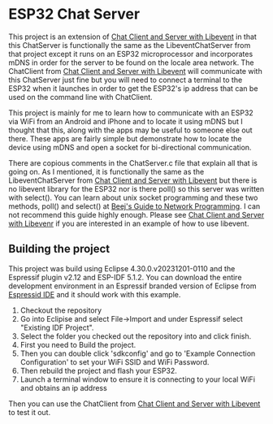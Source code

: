 # ESP32 Chat Server
This project is an extension of [Chat Client and Server with Libevent](https://github.com/davidlehrian/ChatClientAndServerWithLibevent) in that this ChatServer is functionally the same as the LibeventChatServer from that project except it runs on an ESP32 microprocessor and incorporates mDNS in order for the server to be found on the locale area network. The ChatClient from [Chat Client and Server with Libevent](https://github.com/davidlehrian/ChatClientAndServerWithLibevent) will communicate with this ChatServer just fine but you will need to connect a terminal to the ESP32 when it launches in order to get the ESP32's ip address that can be used on the command line with ChatClient. 

This project is mainly for me to learn how to communicate with an ESP32 via WiFi from an Android and iPhone and to locate it using mDNS but I thought that this, along with the apps may be useful to someone else out there. These apps are fairly simple but demonstrate how to locate the device using mDNS and open a socket for bi-directional communication. 

There are copious comments in the ChatServer.c file that explain all that is going on. As I mentioned, it is functionally the same as the LibeventChatServer from [Chat Client and Server with Libevent](https://github.com/davidlehrian/ChatClientAndServerWithLibevent) but there is no libevent library for the ESP32 nor is there poll() so this server was written with select(). You can learn about unix socket programming and these two methods, poll() and select() at [Beej's Guide to Network Programming](https://beej.us/guide/bgnet/). I can not recommend this guide highly enough. Please see [Chat Client and Server with Libevenr](https://github.com/davidlehrian/ChatClientAndServerWithLibevent) if you are interested in an example of how to use libevent. 
## Building the project<br>
This project was build using Eclipse 4.30.0.v20231201-0110 and the Espressif plugin v2.12 and ESP-IDF 5.1.2. You can download the entire development environment in an Espressif branded version of Eclipse from [Espressid IDE](https://dl.espressif.com/dl/esp-idf/) and it should work with this example. 

1. Checkout the repository
2. Go into Eclipise and select File->Import and under Espressif select "Existing IDF Project".
3. Select the folder you checked out the repository into and click finish.
4. First you need to Build the project. 
5. Then you can double click 'sdkconfig' and go to 'Example Connection Configuration' to set your WiFi SSID and WiFi Password.
6. Then rebuild the project and flash your ESP32.
7. Launch a terminal window to ensure it is connecting to your local WiFi and obtains an ip address

Then you can use the ChatClient from [Chat Client and Server with Libevent](https://github.com/davidlehrian/ChatClientAndServerWithLibevent) to test it out.
